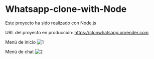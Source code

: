 ﻿# Whatsapp-clone-with-Node
Este proyecto ha sido realizado con Node.js

URL del proyecto en producción: https://clonwhatsapp.onrender.com

Menú de inicio
![1](https://user-images.githubusercontent.com/116076184/222980188-e0368b90-7553-4ff8-802a-29f01f5bf814.png)

Menú de chat
![2](https://user-images.githubusercontent.com/116076184/222980200-6635f793-fbb2-4133-8bf0-2ac75fe8394a.png)
